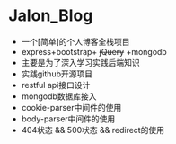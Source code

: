 # Jalon_Blog
- 一个[简单]的个人博客全栈项目
- express+bootstrap+ ~~jQuery~~ +mongodb
- 主要是为了深入学习实践后端知识
- 实践github开源项目
- restful api接口设计
- mongodb数据库接入
- cookie-parser中间件的使用
- body-parser中间件的使用
- 404状态 && 500状态 && redirect的使用
